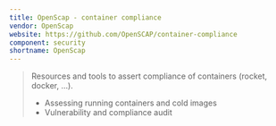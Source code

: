 ```yaml
---
title: OpenScap - container compliance
vendor: OpenScap
website: https://github.com/OpenSCAP/container-compliance
component: security
shortname: OpenScap
---
```

> Resources and tools to assert compliance of containers (rocket, docker, ...).
> * Assessing running containers and cold images
> * Vulnerability and compliance audit
